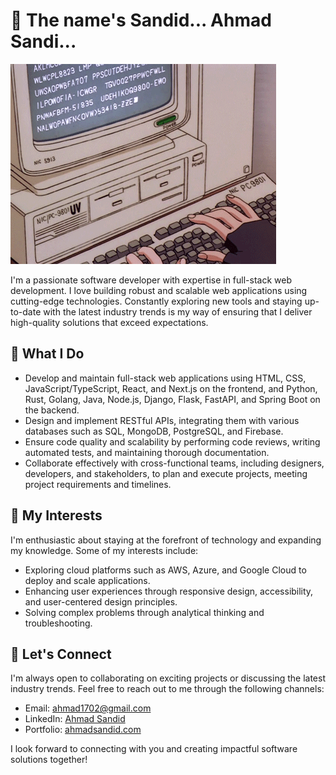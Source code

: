# 🧐 The name's Sandid... Ahmad Sandi...

<div>
<img src="./assets/typing.gif" />
<div>

I'm a passionate software developer with expertise in full-stack web development. I love building robust and scalable web applications using cutting-edge technologies. Constantly exploring new tools and staying up-to-date with the latest industry trends is my way of ensuring that I deliver high-quality solutions that exceed expectations.

## 🔭 What I Do

- Develop and maintain full-stack web applications using HTML, CSS, JavaScript/TypeScript, React, and Next.js on the frontend, and Python, Rust, Golang, Java, Node.js, Django, Flask, FastAPI, and Spring Boot on the backend.
- Design and implement RESTful APIs, integrating them with various databases such as SQL, MongoDB, PostgreSQL, and Firebase.
- Ensure code quality and scalability by performing code reviews, writing automated tests, and maintaining thorough documentation.
- Collaborate effectively with cross-functional teams, including designers, developers, and stakeholders, to plan and execute projects, meeting project requirements and timelines.

## 🌱 My Interests

I'm enthusiastic about staying at the forefront of technology and expanding my knowledge. Some of my interests include:

- Exploring cloud platforms such as AWS, Azure, and Google Cloud to deploy and scale applications.
- Enhancing user experiences through responsive design, accessibility, and user-centered design principles.
- Solving complex problems through analytical thinking and troubleshooting.

## 💬 Let's Connect

I'm always open to collaborating on exciting projects or discussing the latest industry trends. Feel free to reach out to me through the following channels:

- Email: [ahmad1702@gmail.com](mailto:ahmad1702@gmail.com)
- LinkedIn: [Ahmad Sandid](https://www.linkedin.com/in/ahmad-sandid-485b59164/)
- Portfolio: [ahmadsandid.com](https://www.ahmadsandid.com)

I look forward to connecting with you and creating impactful software solutions together!
